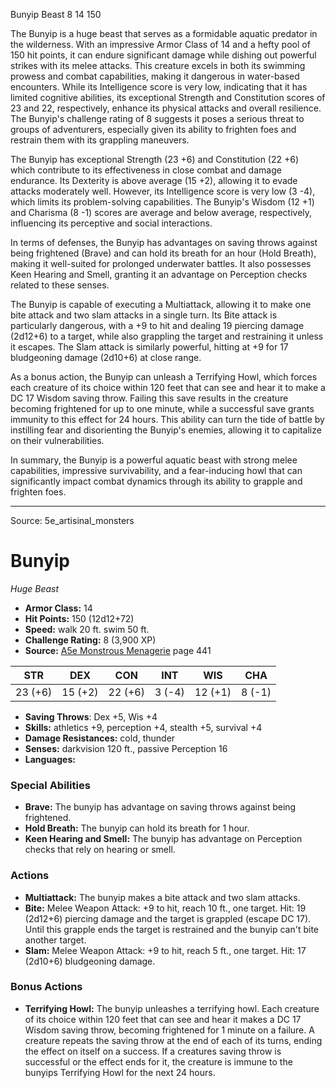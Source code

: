 <MonsterName/>Bunyip</MonsterName>
<CreatureType/>Beast</CreatureType>
<CR/>8</CR>
<AC/>14</AC>
<HP/>150</HP>
<summary>The Bunyip is a huge beast that serves as a formidable aquatic predator in the wilderness. With an impressive Armor Class of 14 and a hefty pool of 150 hit points, it can endure significant damage while dishing out powerful strikes with its melee attacks. This creature excels in both its swimming prowess and combat capabilities, making it dangerous in water-based encounters. While its Intelligence score is very low, indicating that it has limited cognitive abilities, its exceptional Strength and Constitution scores of 23 and 22, respectively, enhance its physical attacks and overall resilience. The Bunyip's challenge rating of 8 suggests it poses a serious threat to groups of adventurers, especially given its ability to frighten foes and restrain them with its grappling maneuvers. </summary>

<detail>

The Bunyip has exceptional Strength (23 +6) and Constitution (22 +6) which contribute to its effectiveness in close combat and damage endurance. Its Dexterity is above average (15 +2), allowing it to evade attacks moderately well. However, its Intelligence score is very low (3 -4), which limits its problem-solving capabilities. The Bunyip's Wisdom (12 +1) and Charisma (8 -1) scores are average and below average, respectively, influencing its perceptive and social interactions.

In terms of defenses, the Bunyip has advantages on saving throws against being frightened (Brave) and can hold its breath for an hour (Hold Breath), making it well-suited for prolonged underwater battles. It also possesses Keen Hearing and Smell, granting it an advantage on Perception checks related to these senses.

The Bunyip is capable of executing a Multiattack, allowing it to make one bite attack and two slam attacks in a single turn. Its Bite attack is particularly dangerous, with a +9 to hit and dealing 19 piercing damage (2d12+6) to a target, while also grappling the target and restraining it unless it escapes. The Slam attack is similarly powerful, hitting at +9 for 17 bludgeoning damage (2d10+6) at close range.

As a bonus action, the Bunyip can unleash a Terrifying Howl, which forces each creature of its choice within 120 feet that can see and hear it to make a DC 17 Wisdom saving throw. Failing this save results in the creature becoming frightened for up to one minute, while a successful save grants immunity to this effect for 24 hours. This ability can turn the tide of battle by instilling fear and disorienting the Bunyip's enemies, allowing it to capitalize on their vulnerabilities.

In summary, the Bunyip is a powerful aquatic beast with strong melee capabilities, impressive survivability, and a fear-inducing howl that can significantly impact combat dynamics through its ability to grapple and frighten foes.</detail>



---

Source: 5e_artisinal_monsters

# Bunyip

*Huge* *Beast*

- **Armor Class:** 14
- **Hit Points:** 150 (12d12+72)
- **Speed:** walk 20 ft. swim 50 ft.
- **Challenge Rating:** 8 (3,900 XP)
- **Source:** [A5e Monstrous Menagerie](https://enpublishingrpg.com/products/level-up-monstrous-menagerie-a5e) page 441

| STR | DEX | CON | INT | WIS | CHA |
| --- | --- | --- | --- | --- | --- |
| 23 (+6) | 15 (+2) | 22 (+6) | 3 (-4) | 12 (+1) | 8 (-1) |

- **Saving Throws**: Dex +5, Wis +4
- **Skills:** athletics +9, perception +4, stealth +5, survival +4
- **Damage Resistances:** cold, thunder
- **Senses:** darkvision 120 ft., passive Perception 16
- **Languages:** 

### Special Abilities

- **Brave:** The bunyip has advantage on saving throws against being frightened.
- **Hold Breath:** The bunyip can hold its breath for 1 hour.
- **Keen Hearing and Smell:** The bunyip has advantage on Perception checks that rely on hearing or smell.

### Actions

- **Multiattack:** The bunyip makes a bite attack and two slam attacks.
- **Bite:** Melee Weapon Attack: +9 to hit, reach 10 ft., one target. Hit: 19 (2d12+6) piercing damage  and the target is grappled (escape DC 17). Until this grapple ends  the target is restrained  and the bunyip can't bite another target.
- **Slam:** Melee Weapon Attack: +9 to hit, reach 5 ft., one target. Hit: 17 (2d10+6) bludgeoning damage.

### Bonus Actions

- **Terrifying Howl:** The bunyip unleashes a terrifying howl. Each creature of its choice within 120 feet that can see and hear it makes a DC 17 Wisdom saving throw, becoming frightened for 1 minute on a failure. A creature repeats the saving throw at the end of each of its turns, ending the effect on itself on a success. If a creatures saving throw is successful or the effect ends for it, the creature is immune to the bunyips Terrifying Howl for the next 24 hours.




